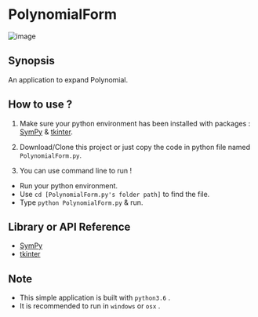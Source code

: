 # PolynomialForm 

![image]()

## Synopsis

An application to expand Polynomial. 

## How to use ?

1. Make sure your python environment has been installed with packages : [SymPy](http://www.sympy.org/en/index.html) & [tkinter](https://docs.python.org/2/library/tkinter.html).

2. Download/Clone this project or just copy the code in python file named `PolynomialForm.py`.

3. You can use command line to run ! 
  + Run your python environment.
  + Use `cd [PolynomialForm.py's folder path]` to find the file.
  + Type `python PolynomialForm.py` & run.

## Library or API Reference

* [SymPy](http://www.sympy.org/en/index.html)
* [tkinter](https://docs.python.org/2/library/tkinter.html)

## Note
+ This simple application is built with `python3.6` .
+ It is recommended to run in `windows` or `osx` .
